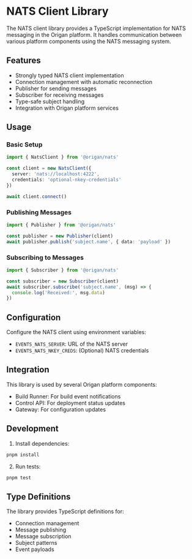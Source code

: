 # NATS Client Library

The NATS client library provides a TypeScript implementation for NATS messaging in the Origan platform. It handles communication between various platform components using the NATS messaging system.

## Features

- Strongly typed NATS client implementation
- Connection management with automatic reconnection
- Publisher for sending messages
- Subscriber for receiving messages
- Type-safe subject handling
- Integration with Origan platform services

## Usage

### Basic Setup

```typescript
import { NatsClient } from '@origan/nats'

const client = new NatsClient({
  server: 'nats://localhost:4222',
  credentials: 'optional-nkey-credentials'
})

await client.connect()
```

### Publishing Messages

```typescript
import { Publisher } from '@origan/nats'

const publisher = new Publisher(client)
await publisher.publish('subject.name', { data: 'payload' })
```

### Subscribing to Messages

```typescript
import { Subscriber } from '@origan/nats'

const subscriber = new Subscriber(client)
await subscriber.subscribe('subject.name', (msg) => {
  console.log('Received:', msg.data)
})
```

## Configuration

Configure the NATS client using environment variables:

- `EVENTS_NATS_SERVER`: URL of the NATS server
- `EVENTS_NATS_NKEY_CREDS`: (Optional) NATS credentials

## Integration

This library is used by several Origan platform components:

- Build Runner: For build event notifications
- Control API: For deployment status updates
- Gateway: For configuration updates

## Development

1. Install dependencies:
```bash
pnpm install
```

2. Run tests:
```bash
pnpm test
```

## Type Definitions

The library provides TypeScript definitions for:
- Connection management
- Message publishing
- Message subscription
- Subject patterns
- Event payloads